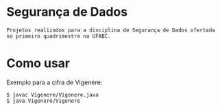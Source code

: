 # Segurança de Dados

    Projetos realizados para a disciplina de Segurança de Dados ofertada no primeiro quadrimestre na UFABC.

# Como usar

Exemplo para a cifra de Vigenère:

```
$ javac Vigenere/Vigenere.java
$ java Vigenere/Vigenere
```

    



